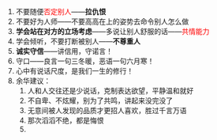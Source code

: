 1. 不要随便<font color="#ff0000">否定别人</font>——**拉仇恨**
2. 不要好为人师——不要高高在上的姿势去命令别人怎么做
3. **学会站在对方的立场考虑**——多说让别人舒服的话——<font color="#ff0000">共情能力</font>
4. 学会倾听，不要打断被别人——**不尊重人**
5. **诚实守信**——讲信用，守诺言！
6. 守口——良言一句三冬暖，恶语一句六月寒！
7. 心中有说话尺度，是我们一生的修行！
8. 余华建议：
	1. 人和人交往还是少说话，克制表达欲望，平静温和就好
	2. 不自卑、不炫耀，别为了共鸣，讲起来没完没了
	3. 无意间被人发现的品质才更招人喜欢，胜过千言万语
	4. 那次滔滔不绝，都是悔恨
	5. 